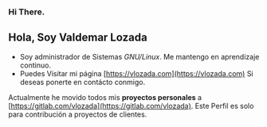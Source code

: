 ### Hi There. 

## Hola, Soy Valdemar Lozada

- Soy administrador de Sistemas _GNU/Linux_. Me mantengo en aprendizaje continuo.
- Puedes Visitar mi página [https://vlozada.com](https://vlozada.com) Si deseas ponerte en contácto conmigo.

Actualmente he movido todos mis **proyectos personales** a [https://gitlab.com/vlozada](https://gitlab.com/vlozada). Este Perfil es solo para contribución a proyectos de clientes.
